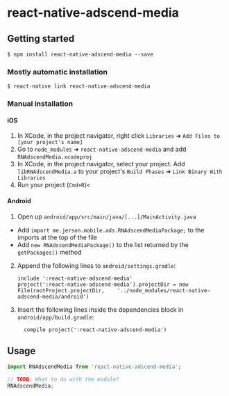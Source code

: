 
# react-native-adscend-media

## Getting started

`$ npm install react-native-adscend-media --save`

### Mostly automatic installation

`$ react-native link react-native-adscend-media`

### Manual installation


#### iOS

1. In XCode, in the project navigator, right click `Libraries` ➜ `Add Files to [your project's name]`
2. Go to `node_modules` ➜ `react-native-adscend-media` and add `RNAdscendMedia.xcodeproj`
3. In XCode, in the project navigator, select your project. Add `libRNAdscendMedia.a` to your project's `Build Phases` ➜ `Link Binary With Libraries`
4. Run your project (`Cmd+R`)<

#### Android

1. Open up `android/app/src/main/java/[...]/MainActivity.java`
  - Add `import me.jerson.mobile.ads.RNAdscendMediaPackage;` to the imports at the top of the file
  - Add `new RNAdscendMediaPackage()` to the list returned by the `getPackages()` method
2. Append the following lines to `android/settings.gradle`:
  	```
  	include ':react-native-adscend-media'
  	project(':react-native-adscend-media').projectDir = new File(rootProject.projectDir, 	'../node_modules/react-native-adscend-media/android')
  	```
3. Insert the following lines inside the dependencies block in `android/app/build.gradle`:
  	```
      compile project(':react-native-adscend-media')
  	```


## Usage
```javascript
import RNAdscendMedia from 'react-native-adscend-media';

// TODO: What to do with the module?
RNAdscendMedia;
```
  